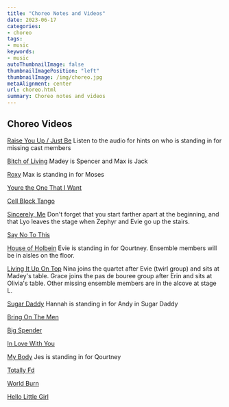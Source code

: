 ```yaml
---
title: "Choreo Notes and Videos"
date: 2023-06-17
categories:
- choreo
tags:
- music
keywords:
- music
autoThumbnailImage: false
thumbnailImagePosition: "left"
thumbnailImage: /img/choreo.jpg
metaAlignment: center
url: choreo.html
summary: Choreo notes and videos
---
```


## Choreo Videos

[Raise You Up / Just Be](../video/raiseYouUpChoreo.MOV) Listen to the audio for hints on who is standing in for missing cast members

[Bitch of Living](../video/BitchOfLiving_Choreo.MOV) 
Madey is Spencer and Max is Jack

[Roxy](../video/Roxy_Choreo.MOV) Max is standing in for Moses

[Youre the One That I Want](../video/YoureTheOneThatIWant_Choreo.MOV)

[Cell Block Tango](../video/CellBlock_Choreo.MOV)

[Sincerely, Me](../video/SincerelyMe_Choreo.MOV) Don't forget that you start farther apart at the beginning, and that Lyo leaves the stage when Zephyr and Evie go up the stairs.

[Say No To This](../video/SayNoToThis_Choreo.MOV)

[House of Holbein](../video/HouseOfHolbein_CHOREO.MOV) Evie is standing in for Qourtney. Ensemble members will be in aisles on the floor.

[Living It Up On Top](../video/LivingItUp_Choreo.MOV) Nina joins the quartet after Evie (twirl group) and sits at Madey's table. Grace joins the pas de bouree group after Erin and sits at Olivia's table. Other missing ensemble members are in the alcove at stage L.

[Sugar Daddy](../video/SugarDaddy.mp4) Hannah is standing in for Andy in Sugar Daddy

[Bring On The Men](../video/BringontheMen.mp4)

[Big Spender](../video/BigSpender.mp4)

[In Love With You](../video/InLoveWithYou.mp4)

[My Body](../video/MyBody.mp4) Jes is standing in for Qourtney

[Totally Fd](../video/TotallyFed.mov)

[World Burn](../video/WorldBurn.mp4)

[Hello Little Girl](../video/HelloLittleGirl.MOV)